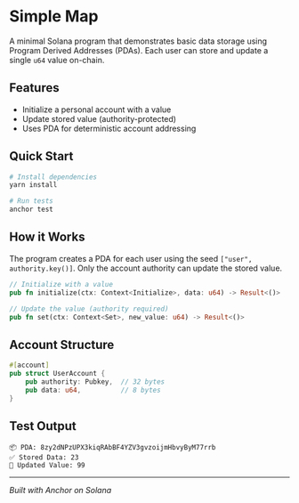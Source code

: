 # Simple Map

A minimal Solana program that demonstrates basic data storage using Program Derived Addresses (PDAs). Each user can store and update a single `u64` value on-chain.

## Features

- Initialize a personal account with a value
- Update stored value (authority-protected)
- Uses PDA for deterministic account addressing

## Quick Start

```bash
# Install dependencies
yarn install

# Run tests
anchor test
```

## How it Works

The program creates a PDA for each user using the seed `["user", authority.key()]`. Only the account authority can update the stored value.

```rust
// Initialize with a value
pub fn initialize(ctx: Context<Initialize>, data: u64) -> Result<()>

// Update the value (authority required)
pub fn set(ctx: Context<Set>, new_value: u64) -> Result<()>
```

## Account Structure

```rust
#[account]
pub struct UserAccount {
    pub authority: Pubkey,  // 32 bytes
    pub data: u64,          // 8 bytes
}
```

## Test Output

```
📦 PDA: 8zy2dNPzUPX3kiqRAbBF4YZV3gvzoijmHbvyByM77rrb
✅ Stored Data: 23
🔁 Updated Value: 99
```

---

*Built with Anchor on Solana*